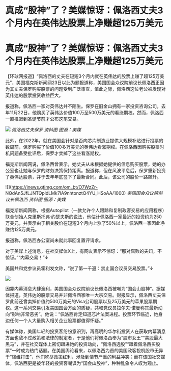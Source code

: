 # 真成“股神”了？美媒惊讶：佩洛西丈夫3个月内在英伟达股票上净赚超125万美元

# 真成“股神”了？美媒惊讶：佩洛西丈夫3个月内在英伟达股票上净赚超125万美元

【环球网报道】“佩洛西的丈夫在短短3个月内就在英伟达的股票上赚了超125万美元”，美国福克斯新闻网23日以此为题报道称，美国国会众议院前议长佩洛西正因为其丈夫保罗购买股票的问题受到广泛审查，值此之际，佩洛西这位老公被发现对英伟达的股票投资收益巨大。

报道称，佩洛西一家对英伟达并不陌生。保罗在旧金山拥有一家投资咨询公司，去年11月22日，他购买了英伟达价值100万至500万美元的看涨期权。然而，佩洛西一直推迟到圣诞节前才公布这笔交易。

![](https://inews.gtimg.com/om_bt/Orjfi6cQssRl5h7bwRj6ojvgXYsf7uSbIf3U2lUwMfwVEAA/1000)
_佩洛西丈夫保罗 资料图 图源：美媒_

此外，在2022年，就在美国会针对是否向芯片制造业提供大规模补贴进行投票的数周前，保罗购买了价值100多万美元的英伟达看涨期权。在佩洛西因购买股票时机问题备受批评后，保罗才卖掉了这些看涨期权。

福克斯新闻网说，佩洛西曾表示，她丈夫从未根据她提供的信息购买股票，她的办公室也让她与保罗的财务决策保持距离。报道称，但在风波平息后，保罗重新投资了英伟达股票，并于去年年底签下了最新合同。此后，该公司的股价一路飙升。

![](https://inews.gtimg.com/om_bt/O7WzZr-
NQdAn5JfLJNTQpldLMk7lA9nhtonztQ4YU_HSoAA/1000) _美国国会众议院前议长佩洛西 资料图 图源：美媒_

福克斯新闻网称，根据Autopilot（一款允许个人跟踪和复制政客交易的应用程序）联合创始人克里斯托弗·约瑟夫斯的说法，他估计佩洛西一家最近的投资约为250万美元，并表示由于相关股价在短短3个月内上涨了50%以上，佩洛西一家因此净赚约125万美元。

报道称，佩洛西办公室尚未就此事回复置评请求。

对于美媒上述消息，在社交媒体X上，有网友表示不惊讶：“那对腐败的夫妇，不惊讶。”“内幕交易！”↓

美国共和党参议员霍利发文称，“说了第一千遍：禁止国会议员交易股票。”↓

![](https://inews.gtimg.com/om_bt/OBEptB1CzDelCQpg26HOKcNHEZzavd6Xd1BX3HR31ihfYAA/1000)

因靠内幕消息大肆渔利，美国国会众议院前议长佩洛西被嘲为“国会山股神”。据媒体报道，英伟达的股票交易并非佩洛西家唯一大宗交易。财报显示，佩洛西丈夫保罗此前还曾卖掉价值约500万美元的Visa公司股票以及25万美元的苹果股票期权。这一系列交易引发美国国会方面的质疑，共和党议员拉尔夫·诺曼称其最新动向“影响非常恶劣”。他说：“佩洛西肯定知道芯片法案进程。投票环节临近，她身边任何一个人大量购入相关企业股票都值得怀疑。”

有媒体称，美国年轻的投资客纷纷意识到，再高明的华尔街投资人在获取内幕消息方面也敌不过政策和法律的制定者，于是他们将佩洛西奉为“股市女王”“美股最大黑马”，并在社交媒体上密切跟进她的投资动向，“佩洛西选股”“跟着佩洛西买股票”一时成为热门话题。在美国舆论看来，以佩洛西为首的美国政客投机股市无异于“降维打击”，他们吃尽政策红利，涉及到情节严重的利益冲突；而在该国社交媒体，佩洛西更是被年轻的投资客嘲讽为“国会山股神”，种种乱象令人叹为观止。

